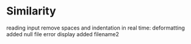 # Similarity

reading input
remove spaces and indentation in real time: deformatting
added null file error display
added filename2

